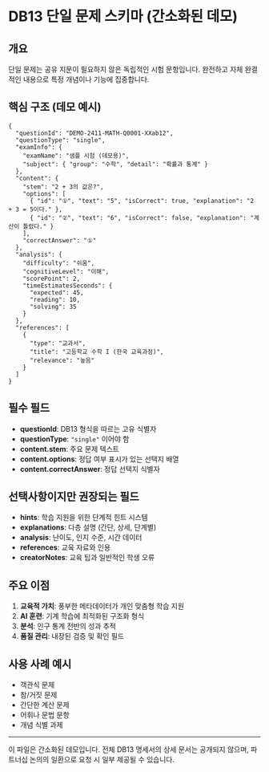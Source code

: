 # DB13 단일 문제 스키마 (간소화된 데모)

## 개요

단일 문제는 공유 지문이 필요하지 않은 독립적인 시험 문항입니다. 완전하고 자체 완결적인 내용으로 특정 개념이나 기능에 집중합니다.

## 핵심 구조 (데모 예시)

```jsonc
{
  "questionId": "DEMO-2411-MATH-Q0001-XXab12",
  "questionType": "single",
  "examInfo": {
    "examName": "샘플 시험 (데모용)",
    "subject": { "group": "수학", "detail": "확률과 통계" }
  },
  "content": {
    "stem": "2 + 3의 값은?",
    "options": [
      { "id": "①", "text": "5", "isCorrect": true, "explanation": "2 + 3 = 5이다." },
      { "id": "②", "text": "6", "isCorrect": false, "explanation": "계산이 틀렸다." }
    ],
    "correctAnswer": "①"
  },
  "analysis": {
    "difficulty": "쉬움",
    "cognitiveLevel": "이해",
    "scorePoint": 2,
    "timeEstimatesSeconds": {
      "expected": 45,
      "reading": 10,
      "solving": 35
    }
  },
  "references": [
    {
      "type": "교과서",
      "title": "고등학교 수학 I (한국 교육과정)",
      "relevance": "높음"
    }
  ]
}
```

## 필수 필드

- **questionId**: DB13 형식을 따르는 고유 식별자
- **questionType**: `"single"` 이어야 함
- **content.stem**: 주요 문제 텍스트
- **content.options**: 정답 여부 표시가 있는 선택지 배열
- **content.correctAnswer**: 정답 선택지 식별자

## 선택사항이지만 권장되는 필드

- **hints**: 학습 지원을 위한 단계적 힌트 시스템
- **explanations**: 다층 설명 (간단, 상세, 단계별)
- **analysis**: 난이도, 인지 수준, 시간 데이터
- **references**: 교육 자료와 인용
- **creatorNotes**: 교육 팁과 일반적인 학생 오류

## 주요 이점

1. **교육적 가치**: 풍부한 메타데이터가 개인 맞춤형 학습 지원
2. **AI 훈련**: 기계 학습에 최적화된 구조화 형식
3. **분석**: 인구 통계 전반의 성과 추적
4. **품질 관리**: 내장된 검증 및 확인 필드

## 사용 사례 예시

- 객관식 문제
- 참/거짓 문제
- 간단한 계산 문제
- 어휘나 문법 문항
- 개념 식별 과제

---
이 파일은 간소화된 데모입니다. 전체 DB13 명세서의 상세 문서는 공개되지 않으며, 파트너십 논의의 일환으로 요청 시 일부 제공될 수 있습니다.